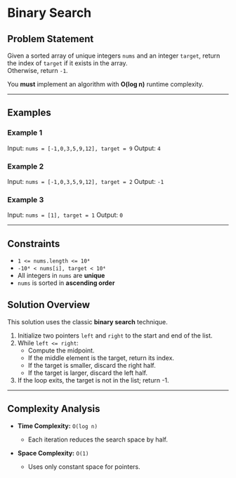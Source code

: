# Binary Search

## Problem Statement

Given a sorted array of unique integers `nums` and an integer `target`, return the index of `target` if it exists in the array.  
Otherwise, return `-1`.

You **must** implement an algorithm with **O(log n)** runtime complexity.

---

## Examples

### Example 1
Input: `nums = [-1,0,3,5,9,12], target = 9`
Output: `4`
### Example 2
Input: `nums = [-1,0,3,5,9,12], target = 2`
Output: `-1`
### Example 3
Input: `nums = [1], target = 1`
Output: `0`


---

## Constraints

- `1 <= nums.length <= 10⁴`
- `-10⁴ < nums[i], target < 10⁴`
- All integers in `nums` are **unique**
- `nums` is sorted in **ascending order**

## Solution Overview

This solution uses the classic **binary search** technique.

1. Initialize two pointers `left` and `right` to the start and end of the list.
2. While `left <= right`:
   - Compute the midpoint.
   - If the middle element is the target, return its index.
   - If the target is smaller, discard the right half.
   - If the target is larger, discard the left half.
3. If the loop exits, the target is not in the list; return -1.

---

## Complexity Analysis

- **Time Complexity:** `O(log n)`
  - Each iteration reduces the search space by half.

- **Space Complexity:** `O(1)`
  - Uses only constant space for pointers.


